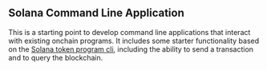 ## Solana Command Line Application

This is a starting point to develop command line applications that interact with existing onchain programs. It includes some starter functionality based on the [Solana token program cli](https://github.com/solana-labs/solana-program-library/tree/master/token/cli/src), including the ability to send a transaction and to query the blockchain.